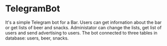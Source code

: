 # TelegramBot
It's a simple Telegram bot for a Bar. Users can get infornation about the bar or get lists of beer and snacks.
Administator can change the lists, get list of users and send advertising to users.
The bot connected to three tables in database: users, beer, snacks.

